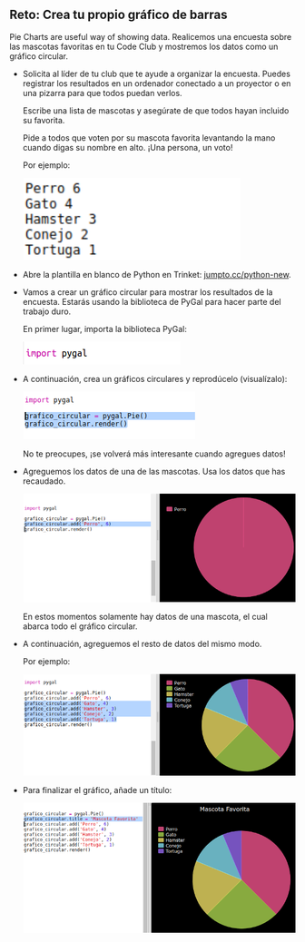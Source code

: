 ## Reto: Crea tu propio gráfico de barras

Pie Charts are useful way of showing data. Realicemos una encuesta sobre las mascotas favoritas en tu Code Club y mostremos los datos como un gráfico circular.

+ Solicita al líder de tu club que te ayude a organizar la encuesta. Puedes registrar los resultados en un ordenador conectado a un proyector o en una pizarra para que todos puedan verlos.
    
    Escribe una lista de mascotas y asegúrate de que todos hayan incluido su favorita.
    
    Pide a todos que voten por su mascota favorita levantando la mano cuando digas su nombre en alto. ¡Una persona, un voto!
    
    Por ejemplo:
    
    ![captura de pantalla](images/pets-favourite.png)

+ Abre la plantilla en blanco de Python en Trinket: <a href="http://jumpto.cc/python-new" target="_blank">jumpto.cc/python-new</a>.

+ Vamos a crear un gráfico circular para mostrar los resultados de la encuesta. Estarás usando la biblioteca de PyGal para hacer parte del trabajo duro.
    
    En primer lugar, importa la biblioteca PyGal:
    
    ![captura de pantalla](images/pets-pygal.png)

+ A continuación, crea un gráficos circulares y reprodúcelo (visualízalo):
    
    ![captura de pantalla](images/pets-pie.png)
    
    No te preocupes, ¡se volverá más interesante cuando agregues datos!

+ Agreguemos los datos de una de las mascotas. Usa los datos que has recaudado.
    
    ![captura de pantalla](images/pets-add.png)
    
    En estos momentos solamente hay datos de una mascota, el cual abarca todo el gráfico circular.

+ A continuación, agreguemos el resto de datos del mismo modo.
    
    Por ejemplo:
    
    ![captura de pantalla](images/pets-add-all.png)

+ Para finalizar el gráfico, añade un título:
    
    ![captura de pantalla](images/pets-title.png)